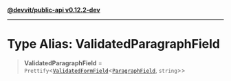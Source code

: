 [**@devvit/public-api v0.12.2-dev**](../README.md)

---

# Type Alias: ValidatedParagraphField

> **ValidatedParagraphField** = `Prettify`\<[`ValidatedFormField`](ValidatedFormField.md)\<[`ParagraphField`](ParagraphField.md), `string`\>\>
